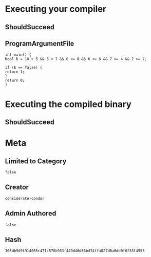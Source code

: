# Executing your compiler

## ShouldSucceed

## ProgramArgumentFile

```
int main() {
bool b = 10 > 5 && 5 < 7 && 6 <= 8 && 6 <= 6 && 7 >= 4 && 7 >= 7;

if (b == false) {
return 1;
}
return 0;
}
```

# Executing the compiled binary

## ShouldSucceed

# Meta

## Limited to Category

```
false
```

## Creator

```
considerate-condor
```

## Admin Authored

```
false
```

## Hash

```
305db9d9f914085c471c570b983f449d40d36b474ffa827d0a6dd0f6233f4553
```
